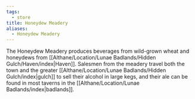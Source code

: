 ```yaml
---
tags:
  - store
title: Honeydew Meadery
aliases:
  - Honeydew Meadery
---
```


The Honeydew Meadery produces beverages from wild-grown wheat and honeydews from [[Althane/Location/Lunae Badlands/Hidden Gulch/Haven/index|Haven]]. Salesmen from the meadery travel both the town and the greater [[Althane/Location/Lunae Badlands/Hidden Gulch/index|gulch]] to sell their alcohol in large kegs, and their ale can be found in most taverns in the [[Althane/Location/Lunae Badlands/index|badlands]].